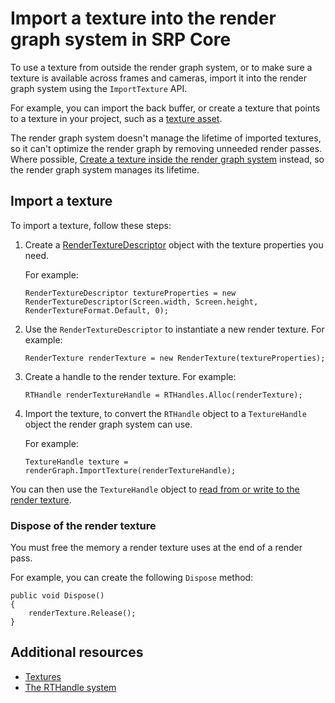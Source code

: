 # Import a texture into the render graph system in SRP Core

To use a texture from outside the render graph system, or to make sure a texture is available across frames and cameras, import it into the render graph system using the `ImportTexture` API.

For example, you can import the back buffer, or create a texture that points to a texture in your project, such as a [texture asset](https://docs.unity3d.com/Manual/ImportingTextures.html).

The render graph system doesn't manage the lifetime of imported textures, so it can't optimize the render graph by removing unneeded render passes. Where possible, [Create a texture inside the render graph system](render-graph-create-a-texture) instead, so the render graph system manages its lifetime. 

## Import a texture

To import a texture, follow these steps:

1. Create a [RenderTextureDescriptor](https://docs.unity3d.com/ScriptReference/RenderTextureDescriptor.html) object with the texture properties you need.

    For example:

    ``` lang-cs
    RenderTextureDescriptor textureProperties = new RenderTextureDescriptor(Screen.width, Screen.height, RenderTextureFormat.Default, 0);
    ```

2. Use the `RenderTextureDescriptor` to instantiate a new render texture. For example:

    ```lang-cs
    RenderTexture renderTexture = new RenderTexture(textureProperties);
    ```

3. Create a handle to the render texture. For example:

    ``` lang-cs
    RTHandle renderTextureHandle = RTHandles.Alloc(renderTexture);
    ```

4. Import the texture, to convert the `RTHandle` object to a `TextureHandle` object the render graph system can use. 

    For example:
    
    ``` lang-cs
    TextureHandle texture = renderGraph.ImportTexture(renderTextureHandle);
    ```

You can then use the `TextureHandle` object to [read from or write to the render texture](render-graph-read-write-texture.md).

<a name="dispose-of-a-render-texture"></a>
### Dispose of the render texture

You must free the memory a render texture uses at the end of a render pass.

For example, you can create the following `Dispose` method:

``` lang-cs
public void Dispose()
{
    renderTexture.Release();
}
```

## Additional resources

* [Textures](https://docs.unity3d.com/Manual/Textures.html)
* [The RTHandle system](rthandle-system.md)
